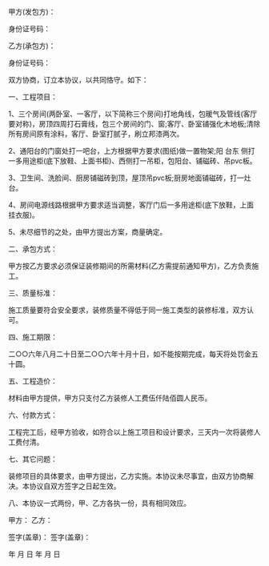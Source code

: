 
 


甲方(发包方)：


身份证号码：


乙方(承包方)：


身份证号码：


双方协商，订立本协议，以共同恪守。如下：


一、工程项目：


1、三个房间(两卧室、一客厅，以下简称三个房间)打地角线，包暖气及管线(客厅要对称)，房顶四周打石膏线，包三个房间的门、窗;客厅、卧室铺强化木地板;清除所有房间原有涂料，客厅、卧室打腻子，刷立邦漆两次。


2、通阳台的门窗处打一吧台，上方根据甲方要求(图纸)做一置物架;阳
台东
侧打一多用途柜(底下放鞋、上面书柜)、西侧打一吊柜，包阳台、铺磁砖、吊pvc板。


3、卫生间、洗脸间、厨房铺磁砖到顶，屋顶吊pvc板;厨房地面铺磁砖，打一灶台。


4、房间电源线路根据甲方要求适当调整，客厅门后一多用途柜(底下放鞋，上面挂衣服)。


5、未尽细节的之处，由甲方提出方案，商量确定。


二、承包方式：


甲方按乙方要求必须保证装修期间的所需材料(乙方需提前通知甲方)，乙方负责施工。


三、质量标准：


施工质量要符合安全要求，装修质量不得低于同一施工类型的装修标准，双方认可。


四、施工期限：


二○○六年八月二十日至二○○六年十月十日，如不能按期完成，每天将处罚金五十圆。


五、工程造价：


材料由甲方提供，甲方只支付乙方装修人工费伍仟陆佰圆人民币。


六、付款方式：


工程完工后，经甲方验收，如符合以上施工项目和设计要求，三天内一次将装修人工费付清。


七、其它问题：


装修项目的具体要求，由甲方提出，乙方实施。本协议未尽事宜，由双方协商解决。本协议自双方签字之日起生效。


八、本协议一式两份，甲、乙方各执一份，具有相同效应。


甲方： 乙方：


签字(盖章)： 签字(盖章)：


年 月 日 年 月 日
 


 

 
 
 
 
 
  


  
 

  


  


  
 
 
 
 

